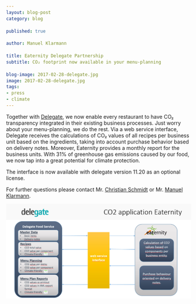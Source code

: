 ```yaml
---
layout: blog-post
category: blog

published: true

author: Manuel Klarmann

title: Eaternity Delegate Partnership
subtitle: CO₂ footprint now available in your menu-planning

blog-image: 2017-02-28-delegate.jpg
image: 2017-02-28-delegate.jpg
tags:
- press
- climate
---
```


Together with [Delegate][0], we now enable every restaurant to have CO₂
transparency integrated in their existing business processes. Just worry about
your menu-planning, we do the rest. Via a web service interface, Delegate
receives the calculations of CO₂ values of all recipes per business unit based
on the ingredients, taking into account purchase behavior based on delivery
notes. Moreover, Eaternity provides a monthly report for the business units.
With 31% of greenhouse gas emissions caused by our food, we now tap into a great
potential for climate protection.

The interface is now available with delegate version 11.20 as an optional
license.

For further questions please contact Mr. [Christian Schmidt][1] or Mr. [Manuel
Klarmann][2].

![menu](/img/blog/2017-02-28-delegate/CO2_EN.jpg "Eaternity Delegate Partnership")

[0]: https://www.delegate-group.com/CO₂-fusabdruck-rezepturen-und-menuplanung/
[1]: mailto:christian.schmidt@delegate-group.com
[2]: mailto:mklarmann@eaternity.ch
